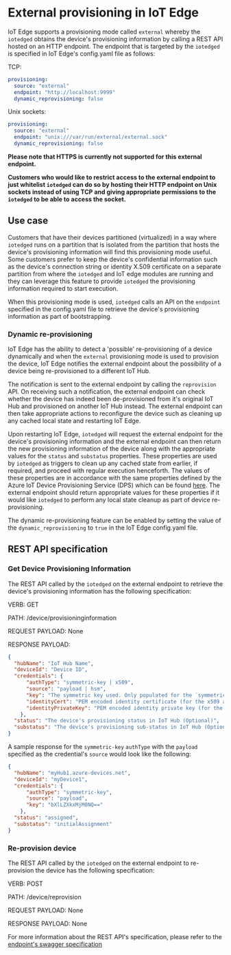 # External provisioning in IoT Edge

IoT Edge supports a provisioning mode called `external` whereby the `iotedged` obtains the device's provisioning information by calling a REST API hosted on an HTTP endpoint.
The endpoint that is targeted by the `iotedged` is specified in IoT Edge's config.yaml file as follows:

TCP:

```yaml
provisioning:
  source: "external"
  endpoint: "http://localhost:9999"
  dynamic_reprovisioning: false
```

Unix sockets:

```yaml
provisioning:
  source: "external"
  endpoint: "unix:///var/run/external/external.sock"
  dynamic_reprovisioning: false
```

**Please note that HTTPS is currently not supported for this external endpoint.**

**Customers who would like to restrict access to the external endpoint to just whitelist `iotedged` can do so by hosting their HTTP endpoint on Unix sockets instead of using TCP and giving appropriate permissions to the `iotedged` to be able to access the socket.**

## __Use case__

Customers that have their devices partitioned (virtualized) in a way where `iotedged` runs on a partition that is isolated from the partition that hosts the device's provisioning information will
find this provisioning mode useful. Some customers prefer to keep the device's confidential information such as the device's connection string or identity X.509 certificate on a separate partition from where the
`iotedged` and IoT edge modules are running and they can leverage this feature to provide `iotedged` the provisioning information required to start execution.

When this provisioning mode is used, `iotedged` calls an API on the `endpoint` specified in the config.yaml file to retrieve the device's provisioning information as part of bootstrapping.

### __Dynamic re-provisioning__

IoT Edge has the ability to detect a 'possible' re-provisioning of a device dynamically and when the `external` provisioning mode is used to provision the device, IoT Edge notifies the external endpoint
about the possibility of a device being re-provisioned to a different IoT Hub.

The notification is sent to the external endpoint by calling the `reprovision` API.
On receiving such a notification, the external endpoint can check whether the device has indeed been de-provisioned from it's original IoT Hub and provisioned on another IoT Hub instead.
The external endpoint can then take appropriate actions to reconfigure the device such as cleaning up any cached local state and restarting IoT Edge.

Upon restarting IoT Edge, `iotedged` will request the external endpoint for the device's provisioning information and the external endpoint can then return the new provisioning information
of the device along with the appropriate values for the `status` and `substatus` properties. These properties are used by `iotedged` as triggers to clean up any cached state from earlier, if required,
and proceed with regular execution henceforth.
The values of these properties are in accordance with the same properties defined by the Azure IoT Device Provisioning Service (DPS) which can be found [here][1].
The external endpoint should return appropriate values for these properties if it would like `iotedged` to perform any local state cleanup as part of device re-provisioning.

The dynamic re-provisioning feature can be enabled by setting the value of the `dynamic_reprovisioning` to `true` in the IoT Edge config.yaml file.

## __REST API specification__

### __Get Device Provisioning Information__

The REST API called by the `iotedged` on the external endpoint to retrieve the device's provisioning information has the following specification:

VERB: GET

PATH: /device/provisioninginformation

REQUEST PAYLOAD: None

RESPONSE PAYLOAD:

```json
{
  "hubName": "IoT Hub Name",
  "deviceId": "Device ID",
  "credentials": {
      "authType": "symmetric-key | x509",
      "source": "payload | hsm",
      "key": "The symmetric key used. Only populated for the `symmetric-key` authType",
      "identityCert": "PEM encoded identity certificate (for the x509 and payload mode) in base64 representation | Path to identity certificate (for the x509 and hsm mode)",
      "identityPrivateKey": "PEM encoded identity private key (for the x509 and payload mode) in base64 representation | Path to identity private key (for the x509 and hsm mode)"
    },
  "status": "The device's provisioning status in IoT Hub (Optional)",
  "substatus": "The device's provisioning sub-status in IoT Hub (Optional)"
}
```

A sample response for the `symmetric-key` `authType` with the `payload` specified as the credential's `source` would look like the following:

```json
{
  "hubName": "myHub1.azure-devices.net",
  "deviceId": "myDevice1",
  "credentials": {
      "authType": "symmetric-key",
      "source": "payload",
      "key": "bXlLZXkxMjM0NQ=="
    },
  "status": "assigned",
  "substatus": "initialAssignment"
}
```

### __Re-provision device__

The REST API called by the `iotedged` on the external endpoint to re-provision the device has the following specification:

VERB: POST

PATH: /device/reprovision

REQUEST PAYLOAD: None

RESPONSE PAYLOAD: None

For more information about the REST API's specification, please refer to the [endpoint's swagger specification](../edgelet/api/externalProvisioningVersion_2019_04_10.yaml)

[1]: https://docs.microsoft.com/en-us/rest/api/iot-dps/querydeviceregistrationstates/querydeviceregistrationstates#deviceregistrationstate